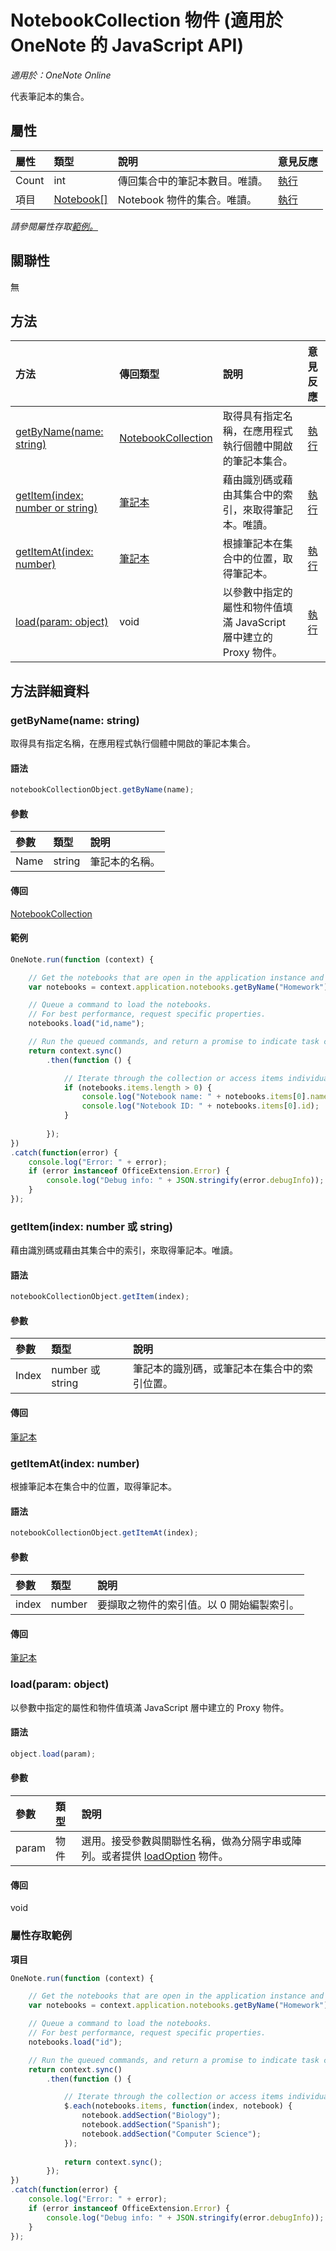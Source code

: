 ﻿# NotebookCollection 物件 (適用於 OneNote 的 JavaScript API)

_適用於：OneNote Online_  


代表筆記本的集合。

## 屬性

| 屬性	     | 類型	   |說明|意見反應|
|:---------------|:--------|:----------|:-------|
|Count|int|傳回集合中的筆記本數目。唯讀。|[執行](https://github.com/OfficeDev/office-js-docs/issues/new?title=OneNote-notebookCollection-count)|
|項目|[Notebook[]](notebook.md)|Notebook 物件的集合。唯讀。|[執行](https://github.com/OfficeDev/office-js-docs/issues/new?title=OneNote-notebookCollection-items)|

_請參閱屬性存取[範例。](#範例)_

## 關聯性
無


## 方法

| 方法           | 傳回類型    |說明| 意見反應|
|:---------------|:--------|:----------|:-------|
|[getByName(name: string)](#getbynamename-string)|[NotebookCollection](notebookcollection.md)|取得具有指定名稱，在應用程式執行個體中開啟的筆記本集合。|[執行](https://github.com/OfficeDev/office-js-docs/issues/new?title=OneNote-notebookCollection-getByName)|
|[getItem(index: number or string)](#getitemindex-number-or-string)|[筆記本](notebook.md)|藉由識別碼或藉由其集合中的索引，來取得筆記本。唯讀。|[執行](https://github.com/OfficeDev/office-js-docs/issues/new?title=OneNote-notebookCollection-getItem)|
|[getItemAt(index: number)](#getitematindex-number)|[筆記本](notebook.md)|根據筆記本在集合中的位置，取得筆記本。|[執行](https://github.com/OfficeDev/office-js-docs/issues/new?title=OneNote-notebookCollection-getItemAt)|
|[load(param: object)](#loadparam-object)|void|以參數中指定的屬性和物件值填滿 JavaScript 層中建立的 Proxy 物件。|[執行](https://github.com/OfficeDev/office-js-docs/issues/new?title=OneNote-notebookCollection-load)|

## 方法詳細資料


### getByName(name: string)
取得具有指定名稱，在應用程式執行個體中開啟的筆記本集合。

#### 語法
```js
notebookCollectionObject.getByName(name);
```

#### 參數
| 參數	    | 類型	   |說明|
|:---------------|:--------|:----------|
|Name|string|筆記本的名稱。|

#### 傳回
[NotebookCollection](notebookcollection.md)

#### 範例
```js
OneNote.run(function (context) {

    // Get the notebooks that are open in the application instance and have the specified name.
    var notebooks = context.application.notebooks.getByName("Homework");

    // Queue a command to load the notebooks. 
    // For best performance, request specific properties.           
    notebooks.load("id,name");

    // Run the queued commands, and return a promise to indicate task completion.
    return context.sync()
        .then(function () {

            // Iterate through the collection or access items individually by index, for example: notebooks.items[0]
            if (notebooks.items.length > 0) {
                console.log("Notebook name: " + notebooks.items[0].name);
                console.log("Notebook ID: " + notebooks.items[0].id);
            }
                
        });
})
.catch(function(error) {
    console.log("Error: " + error);
    if (error instanceof OfficeExtension.Error) {
        console.log("Debug info: " + JSON.stringify(error.debugInfo));
    }
});
```

### getItem(index: number 或 string)
藉由識別碼或藉由其集合中的索引，來取得筆記本。唯讀。

#### 語法
```js
notebookCollectionObject.getItem(index);
```

#### 參數
| 參數	    | 類型	   |說明|
|:---------------|:--------|:----------|
|Index|number 或 string|筆記本的識別碼，或筆記本在集合中的索引位置。|

#### 傳回
[筆記本](notebook.md)

### getItemAt(index: number)
根據筆記本在集合中的位置，取得筆記本。

#### 語法
```js
notebookCollectionObject.getItemAt(index);
```

#### 參數
| 參數	    | 類型	   |說明|
|:---------------|:--------|:----------|
|index|number|要擷取之物件的索引值。以 0 開始編製索引。|

#### 傳回
[筆記本](notebook.md)

### load(param: object)
以參數中指定的屬性和物件值填滿 JavaScript 層中建立的 Proxy 物件。

#### 語法
```js
object.load(param);
```

#### 參數
| 參數	    | 類型	   |說明|
|:---------------|:--------|:----------|
|param|物件|選用。接受參數與關聯性名稱，做為分隔字串或陣列。或者提供 [loadOption](loadoption.md) 物件。|

#### 傳回
void
### 屬性存取範例

**項目**
```js
OneNote.run(function (context) {

    // Get the notebooks that are open in the application instance and have the specified name.
    var notebooks = context.application.notebooks.getByName("Homework");

    // Queue a command to load the notebooks. 
    // For best performance, request specific properties.           
    notebooks.load("id");

    // Run the queued commands, and return a promise to indicate task completion.
    return context.sync()
        .then(function () {

            // Iterate through the collection or access items individually by index, for example: notebooks.items[0]
            $.each(notebooks.items, function(index, notebook) {
                notebook.addSection("Biology");
                notebook.addSection("Spanish");
                notebook.addSection("Computer Science");
            });
            
            return context.sync();
        });
})
.catch(function(error) {
    console.log("Error: " + error);
    if (error instanceof OfficeExtension.Error) {
        console.log("Debug info: " + JSON.stringify(error.debugInfo));
    }
});
```

